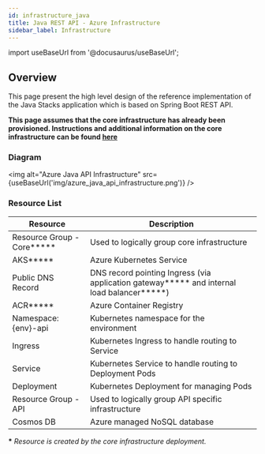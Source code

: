 ```yaml
---
id: infrastructure_java
title: Java REST API - Azure Infrastructure
sidebar_label: Infrastructure
---
```


import useBaseUrl from '@docusaurus/useBaseUrl';

## Overview

This page present the high level design of the reference implementation of the Java Stacks
application which is based on Spring Boot REST API.

**This page assumes that the core infrastructure has already been provisioned. Instructions and additional information on the core infrastructure can be found [here](../../../../infrastructure/azure/core_infrastructure.md)**

### Diagram

<img alt="Azure Java API Infrastructure" src={useBaseUrl('img/azure_java_api_infrastructure.png')} />

### Resource List

| Resource                | Description                                                                          |
| ----------------------- | ------------------------------------------------------------------------------------ |
| Resource Group - Core**\*** | Used to logically group core infrastructure                                          |
| AKS**\***                   | Azure Kubernetes Service                                                             |
| Public DNS Record       | DNS record pointing Ingress (via application gateway**\*** and internal load balancer**\***) |
| ACR**\***                   | Azure Container Registry                                                             |
| Namespace: {env}-api    | Kubernetes namespace for the environment                                             |
| Ingress                 | Kubernetes Ingress to handle routing to Service                                      |
| Service                 | Kubernetes Service to handle routing to Deployment Pods                              |
| Deployment              | Kubernetes Deployment for managing Pods                                              |
| Resource Group - API    | Used to logically group API specific infrastructure                                  |
| Cosmos DB               | Azure managed NoSQL database                                                         |

**\*** *Resource is created by the core infrastructure deployment.*
